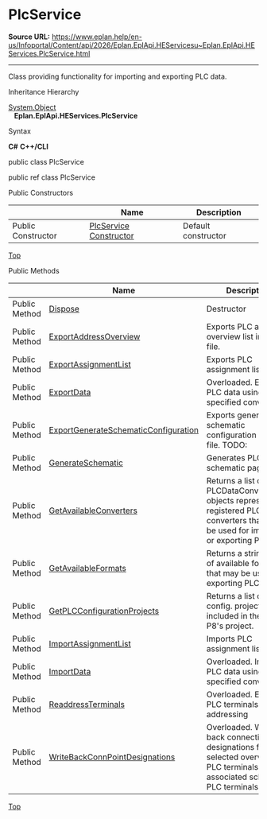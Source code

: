 # PlcService

**Source URL:** https://www.eplan.help/en-us/Infoportal/Content/api/2026/Eplan.EplApi.HEServicesu~Eplan.EplApi.HEServices.PlcService.html

---

Class providing functionality for importing and exporting PLC data.

Inheritance Hierarchy

[System.Object](#)  
   **Eplan.EplApi.HEServices.PlcService**

Syntax

**C#**
**C++/CLI**


public class PlcService

public ref class PlcService

Public Constructors

|  | Name | Description |
| --- | --- | --- |
| Public Constructor | [PlcService Constructor](Eplan.EplApi.HEServicesu~Eplan.EplApi.HEServices.PlcService~_ctor.html) | Default constructor |

[Top](#top)

Public Methods

|  | Name | Description |
| --- | --- | --- |
| Public Method | [Dispose](Eplan.EplApi.HEServicesu~Eplan.EplApi.HEServices.PlcService~Dispose().html) | Destructor |
| Public Method | [ExportAddressOverview](Eplan.EplApi.HEServicesu~Eplan.EplApi.HEServices.PlcService~ExportAddressOverview.html) | Exports PLC address overview list into csv file. |
| Public Method | [ExportAssignmentList](Eplan.EplApi.HEServicesu~Eplan.EplApi.HEServices.PlcService~ExportAssignmentList.html) | Exports PLC assignment lists |
| Public Method | [ExportData](Eplan.EplApi.HEServicesu~Eplan.EplApi.HEServices.PlcService~ExportData.html) | Overloaded. Exports PLC data using the specified converter. |
| Public Method | [ExportGenerateSchematicConfiguration](Eplan.EplApi.HEServicesu~Eplan.EplApi.HEServices.PlcService~ExportGenerateSchematicConfiguration.html) | Exports generate schematic configuration into xml file. TODO: |
| Public Method | [GenerateSchematic](Eplan.EplApi.HEServicesu~Eplan.EplApi.HEServices.PlcService~GenerateSchematic.html) | Generates PLC schematic pages. |
| Public Method | [GetAvailableConverters](Eplan.EplApi.HEServicesu~Eplan.EplApi.HEServices.PlcService~GetAvailableConverters.html) | Returns a list of PLCDataConverterInfo objects representing registered PLC converters that may be used for importing or exporting PLC data. |
| Public Method | [GetAvailableFormats](Eplan.EplApi.HEServicesu~Eplan.EplApi.HEServices.PlcService~GetAvailableFormats.html) | Returns a string array of available formats that may be used for exporting PLC data. |
| Public Method | [GetPLCConfigurationProjects](Eplan.EplApi.HEServicesu~Eplan.EplApi.HEServices.PlcService~GetPLCConfigurationProjects.html) | Returns a list of PLC config. projects included in the EPLAN P8's project. |
| Public Method | [ImportAssignmentList](Eplan.EplApi.HEServicesu~Eplan.EplApi.HEServices.PlcService~ImportAssignmentList.html) | Imports PLC assignment lists. |
| Public Method | [ImportData](Eplan.EplApi.HEServicesu~Eplan.EplApi.HEServices.PlcService~ImportData.html) | Overloaded. Imports PLC data using the specified converter. |
| Public Method | [ReaddressTerminals](Eplan.EplApi.HEServicesu~Eplan.EplApi.HEServices.PlcService~ReaddressTerminals.html) | Overloaded. Executes PLC terminals addressing |
| Public Method | [WriteBackConnPointDesignations](Eplan.EplApi.HEServicesu~Eplan.EplApi.HEServices.PlcService~WriteBackConnPointDesignations.html) | Overloaded. Writes back connection point designations from the selected overview PLC terminals to associated schematic PLC terminals. |

[Top](#top)
